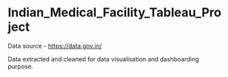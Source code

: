 # Indian_Medical_Facility_Tableau_Project

Data source  - https://data.gov.in/

Data extracted and cleaned for data visualisation and dashboarding purpose.
